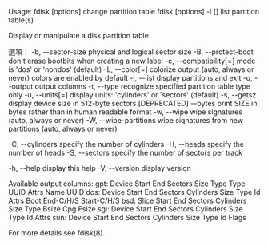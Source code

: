 Usage:
 fdisk [options] <disk>      change partition table
 fdisk [options] -l [<disk>] list partition table(s)

Display or manipulate a disk partition table.

選項：
 -b, --sector-size <size>      physical and logical sector size
 -B, --protect-boot            don't erase bootbits when creating a new label
 -c, --compatibility[=<mode>]  mode is 'dos' or 'nondos' (default)
 -L, --color[=<when>]          colorize output (auto, always or never)
                                 colors are enabled by default
 -l, --list                    display partitions and exit
 -o, --output <list>           output columns
 -t, --type <type>             recognize specified partition table type only
 -u, --units[=<unit>]          display units: 'cylinders' or 'sectors' (default)
 -s, --getsz                   display device size in 512-byte sectors [DEPRECATED]
     --bytes                   print SIZE in bytes rather than in human readable format
 -w, --wipe <mode>             wipe signatures (auto, always or never)
 -W, --wipe-partitions <mode>  wipe signatures from new partitions (auto, always or never)

 -C, --cylinders <number>      specify the number of cylinders
 -H, --heads <number>          specify the number of heads
 -S, --sectors <number>        specify the number of sectors per track

 -h, --help                    display this help
 -V, --version                 display version

Available output columns:
 gpt: Device Start End Sectors Size Type Type-UUID Attrs Name UUID
 dos: Device Start End Sectors Cylinders Size Type Id Attrs Boot End-C/H/S
      Start-C/H/S
 bsd: Slice Start End Sectors Cylinders Size Type Bsize Cpg Fsize
 sgi: Device Start End Sectors Cylinders Size Type Id Attrs
 sun: Device Start End Sectors Cylinders Size Type Id Flags

For more details see fdisk(8).
